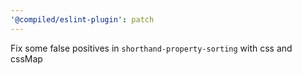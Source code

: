 ```yaml
---
'@compiled/eslint-plugin': patch
---
```


Fix some false positives in `shorthand-property-sorting` with css and cssMap
